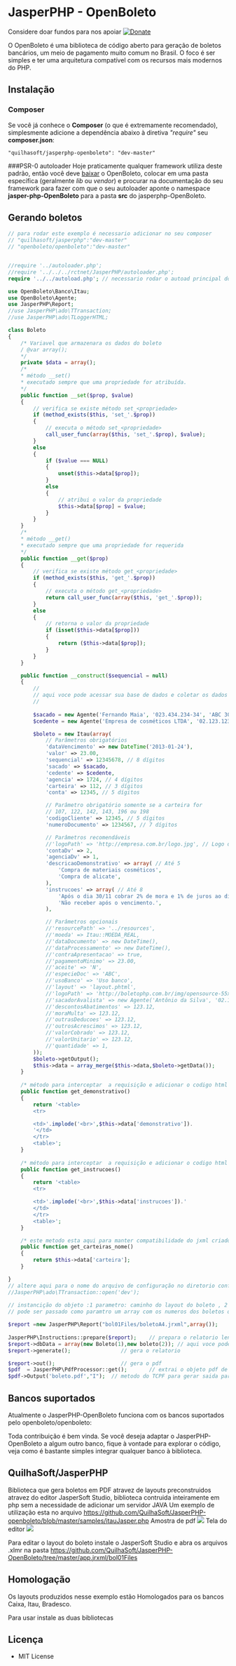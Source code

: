 # JasperPHP - OpenBoleto 

Considere doar fundos para nos apoiar
[![Donate](https://img.shields.io/badge/Donate-PayPal-green.svg)](https://www.paypal.com/cgi-bin/webscr?cmd=_s-xclick&hosted_button_id=EE7CD4UZEL3A4&source=url)

O OpenBoleto é uma biblioteca de código aberto para geração de boletos bancários, um meio de pagamento muito comum no Brasil. O foco é ser simples e ter uma arquitetura compatível com os recursos mais modernos do PHP.

## Instalação
### Composer
Se você já conhece o **Composer** (o que é extremamente recomendado), simplesmente adicione a dependência abaixo à diretiva *"require"* seu **composer.json**:
```
"quilhasoft/jasperphp-openboleto": "dev-master"
```

###PSR-0 autoloader
Hoje praticamente qualquer framework utiliza deste padrão, então você deve [baixar](https://github.com/quilhasoft/jasperphp-openboleto/archive/master.zip) o OpenBoleto, colocar em uma pasta específica (geralmente *lib* ou *vendor*) e procurar na documentação do seu framework para fazer com que o seu autoloader aponte o namespace **jasper-php-OpenBoleto** para a pasta **src** do jasperphp-OpenBoleto.

## Gerando boletos
```php
// para rodar este exemplo é necessario adicionar no seu composer
// "quilhasoft/jasperphp":"dev-master"
// "openboleto/openboleto":"dev-master"


//require '../autoloader.php';
//require '../../../rctnet/JasperPHP/autoloader.php';
require '../../autoload.php'; // necessario rodar o autoad principal do seu composer para pegar o openboleto, e JasperPHP

use OpenBoleto\Banco\Itau;
use OpenBoleto\Agente;
use JasperPHP\Report;
//use JasperPHP\ado\TTransaction;
//use JasperPHP\ado\TLoggerHTML;

class Boleto
{
    /* Variavel que armazenara os dados do boleto 
    / @var array();
    */
    private $data = array();
    /*
    * método __set()
    * executado sempre que uma propriedade for atribuída.
    */
    public function __set($prop, $value)
    {
        // verifica se existe método set_<propriedade>
        if (method_exists($this, 'set_'.$prop))
        {
            // executa o método set_<propriedade>
            call_user_func(array($this, 'set_'.$prop), $value);
        }
        else
        {
            if ($value === NULL)
            {
                unset($this->data[$prop]);
            }
            else
            {
                // atribui o valor da propriedade
                $this->data[$prop] = $value;
            }
        }
    }
    /*
    * método __get()
    * executado sempre que uma propriedade for requerida
    */
    public function __get($prop)
    {
        // verifica se existe método get_<propriedade>
        if (method_exists($this, 'get_'.$prop))
        {
            // executa o método get_<propriedade>
            return call_user_func(array($this, 'get_'.$prop));
        }
        else
        {
            // retorna o valor da propriedade
            if (isset($this->data[$prop]))
            {
                return ($this->data[$prop]);
            }
        }
    }

    public function __construct($sequencial = null)
    {
        //
        // aqui voce pode acessar sua base de dados e coletar os dados do boleto e preencher os campos abaixo
        //
        
        $sacado = new Agente('Fernando Maia', '023.434.234-34', 'ABC 302 Bloco N', '72000-000', 'Brasília', 'DF');
        $cedente = new Agente('Empresa de cosméticos LTDA', '02.123.123/0001-11', 'CLS 403 Lj 23', '71000-000', 'Brasília', 'DF');

        $boleto = new Itau(array(
            // Parâmetros obrigatórios
            'dataVencimento' => new DateTime('2013-01-24'),
            'valor' => 23.00,
            'sequencial' => 12345678, // 8 dígitos
            'sacado' => $sacado,
            'cedente' => $cedente,
            'agencia' => 1724, // 4 dígitos
            'carteira' => 112, // 3 dígitos
            'conta' => 12345, // 5 dígitos

            // Parâmetro obrigatório somente se a carteira for
            // 107, 122, 142, 143, 196 ou 198
            'codigoCliente' => 12345, // 5 dígitos
            'numeroDocumento' => 1234567, // 7 dígitos

            // Parâmetros recomendáveis
            //'logoPath' => 'http://empresa.com.br/logo.jpg', // Logo da sua empresa
            'contaDv' => 2,
            'agenciaDv' => 1,
            'descricaoDemonstrativo' => array( // Até 5
                'Compra de materiais cosméticos',
                'Compra de alicate',
            ),
            'instrucoes' => array( // Até 8
                'Após o dia 30/11 cobrar 2% de mora e 1% de juros ao dia.',
                'Não receber após o vencimento.',
            ),

            // Parâmetros opcionais
            //'resourcePath' => '../resources',
            //'moeda' => Itau::MOEDA_REAL,
            //'dataDocumento' => new DateTime(),
            //'dataProcessamento' => new DateTime(),
            //'contraApresentacao' => true,
            //'pagamentoMinimo' => 23.00,
            //'aceite' => 'N',
            //'especieDoc' => 'ABC',
            //'usoBanco' => 'Uso banco',
            //'layout' => 'layout.phtml',
            //'logoPath' => 'http://boletophp.com.br/img/opensource-55x48-t.png',
            //'sacadorAvalista' => new Agente('Antônio da Silva', '02.123.123/0001-11'),
            //'descontosAbatimentos' => 123.12,
            //'moraMulta' => 123.12,
            //'outrasDeducoes' => 123.12,
            //'outrosAcrescimos' => 123.12,
            //'valorCobrado' => 123.12,
            //'valorUnitario' => 123.12,
            //'quantidade' => 1,
        ));
        $boleto->getOutput();
        $this->data = array_merge($this->data,$boleto->getData());
    }
    
    /* método para interceptar  a requisição e adicionar o codigo html necessario para correta exibição do demostrativo    */
    public function get_demonstrativo()
    {
        return '<table>
        <tr>

        <td>'.implode('<br>',$this->data['demonstrativo']).
        '</td>
        </tr>
        <table>';
    }
    
    /* método para interceptar  a requisição e adicionar o codigo html necessario para correta exibição das instrucoes    */
    public function get_instrucoes()
    {
        return '<table>
        <tr>

        <td>'.implode('<br>',$this->data['instrucoes']).'
        </td>
        </tr>
        <table>';
    }

    /* este metodo esta aqui para manter compatibilidade do jxml criado para o meu sistema*/
    public function get_carteiras_nome()
    {
        return $this->data['carteira'];
    }

}
// altere aqui para o nome do arquivo de configuração no diretorio config desativado mas pode ser usado por usuarios avançados
//JasperPHP\ado\TTransaction::open('dev'); 
    
// instancição do objeto :1 parametro: caminho do layout do boleto , 2 parametro :  array com os parametros para consulta no banco para localizar o boleto
// pode ser passado como paramtro um array com os numeros dos boletos que serão impressos desde que criado sql dentro do arquivo jrxml(desativado nesse exemplo)

$report =new JasperPHP\Report("bol01Files/boletoA4.jrxml",array());
    
JasperPHP\Instructions::prepare($report);    // prepara o relatorio lendo o arquivo
$report->dbData = array(new Boleto(1),new boleto(2)); // aqui voce pode construir seu array de boletos em qualquer estrutura incluindo 
$report->generate();                // gera o relatorio

$report->out();                     // gera o pdf
$pdf  = JasperPHP\PdfProcessor::get();       // extrai o objeto pdf de dentro do report
$pdf->Output('boleto.pdf',"I");  // metodo do TCPF para gerar saida para o browser

```


## Bancos suportados
Atualmente o JasperPHP-OpenBoleto funciona com os bancos suportados pelo openboleto/openboleto:


Toda contribuição é bem vinda. Se você deseja adaptar o JasperPHP-OpenBoleto a algum outro banco, fique à vontade para explorar o código, veja como é bastante simples integrar qualquer banco à biblioteca.

## QuilhaSoft/JasperPHP
Biblioteca que gera boletos em PDF atravez de layouts preconstruidos atravez do editor JasperSoft Studio, biblioteca contruida inteiramente em php sem a necessidade de adicionar um servidor JAVA
Um exemplo de utilização esta no arquivo https://github.com/QuilhaSoft/JasperPHP-openboleto/blob/master/samples/itauJasper.php
Amostra de pdf
<img src="https://cloud.githubusercontent.com/assets/17881422/19604441/09b452f4-9794-11e6-836a-397b75947e51.png">
Tela do editor
<img src="https://cloud.githubusercontent.com/assets/17881422/19604460/195d01a6-9794-11e6-8d82-6aac6c8647ff.png">

Para editar o layout do boleto instale o JasperSoft Studio e abra os arquivos .xlmr na pasta https://github.com/QuilhaSoft/JasperPHP-OpenBoleto/tree/master/app.jrxml/bol01Files
## Homologação
Os layouts produzidos nesse exemplo estão Homologados para os bancos Caixa, Itau, Bradesco.

Para usar instale as duas bibliotecas

## Licença

* MIT License
